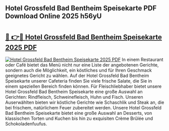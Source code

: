 ## Hotel Grossfeld Bad Bentheim Speisekarte PDF Download Online 2025 h56yU

# <h2><a href="http://gc7dzb.nevu.top/?p=Hotel+Grossfeld+Bad+Bentheim+Speisekarte">🔗 👉🔴 Hotel Grossfeld Bad Bentheim Speisekarte 2025 PDF</a></h2>

[![Hotel Grossfeld Bad Bentheim Speisekarte 2025 PDF](https://i.imgur.com/dBaPXMq.png)](http://gc7dzb.nevu.top/?p=Hotel+Grossfeld+Bad+Bentheim+Speisekarte)
In einem Restaurant oder Café bietet das Menü nicht nur eine Liste der angebotenen Gerichte, sondern auch die Möglichkeit, ein köstliches und für Ihren Geschmack geeignetes Gericht zu wählen. Auf der Hotel Grossfeld Bad Bentheim Speisekarte unserer Cafeteria finden Sie viele frische Salate, die Sie in einem speziellen Bereich finden können. Für Fleischliebhaber bietet unsere Hotel Grossfeld Bad Bentheim Speisekarte eine große Auswahl an Gerichten: Rindfleisch, Schweinefleisch, Huhn und Fisch. Unseren Auserwählten bieten wir köstliche Gerichte wie Schaschlik und Steak an, die bei frischem, natürlichem Feuer zubereitet werden. Unsere Hotel Grossfeld Bad Bentheim Speisekarte bietet eine große Auswahl an Desserts, von klassischen Torten und Kuchen bis hin zu exquisiten Crème Brûlée und Schokoladenfuufus.
